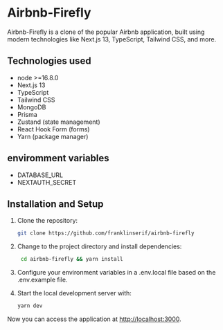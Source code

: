 # Airbnb-Firefly

Airbnb-Firefly is a clone of the popular Airbnb application, built using modern technologies like Next.js 13, TypeScript, Tailwind CSS, and more.

## Technologies used

- node >=16.8.0
- Next.js 13
- TypeScript
- Tailwind CSS
- MongoDB
- Prisma
- Zustand (state management)
- React Hook Form (forms)
- Yarn (package manager)

## enviromment variables

- DATABASE_URL
- NEXTAUTH_SECRET

## Installation and Setup

1. Clone the repository:

   ```bash
   git clone https://github.com/franklinserif/airbnb-firefly
   ```

2. Change to the project directory and install dependencies:

   ```bash
    cd airbnb-firefly && yarn install
   ```

3. Configure your environment variables in a .env.local file based on the .env.example file.

4. Start the local development server with:

   ```bash
   yarn dev
   ```

Now you can access the application at <http://localhost:3000>.
